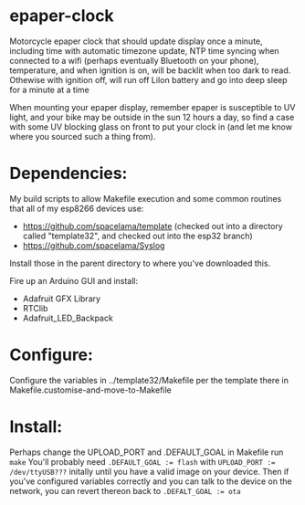 # epaper-clock
Motorcycle epaper clock that should update display once a minute, including time with automatic timezone update, NTP time syncing when connected to a wifi (perhaps eventually Bluetooth on your phone), temperature, and when ignition is on, will be backlit when too dark to read.  Othewise with ignition off, will run off LiIon battery and go into deep sleep for a minute at a time

When mounting your epaper display, remember epaper is susceptible to UV light, and your bike may be outside in the sun 12 hours a day, so find a case with some UV blocking glass on front to put your clock in (and let me know where you sourced such a thing from).

# Dependencies:

My build scripts to allow Makefile execution and some common routines that all of my esp8266 devices use:
 - https://github.com/spacelama/template (checked out into a directory called "template32", and checked out into the esp32 branch)
 - https://github.com/spacelama/Syslog

Install those in the parent directory to where you've downloaded this.

Fire up an Arduino GUI and install:
 - Adafruit GFX Library
 - RTClib
 - Adafruit_LED_Backpack

# Configure:
Configure the variables in ../template32/Makefile per the template there in Makefile.customise-and-move-to-Makefile

# Install:
Perhaps change the UPLOAD_PORT and .DEFAULT_GOAL in Makefile
run `make`
You'll probably need `.DEFAULT_GOAL := flash` with `UPLOAD_PORT := /dev/ttyUSB???` initally until you have a valid image on your device.  Then if you've configured variables correctly and you can talk to the device on the network, you can revert thereon back to `.DEFALT_GOAL := ota`
